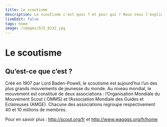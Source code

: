 ```yaml
---
title: Le scoutisme
description: Le scoutisme c'est quoi ? et pour qui ? Nous vous l'expliquons brièvement !
liveEdit: false
tags: home
image: /images/DJI_0132.jpg
---
```


# Le scoutisme

## Qu’est-ce que c’est ?

Créé en 1907 par Lord Baden-Powell, le scoutisme est aujourd’hui l’un des plus
grands mouvements de jeunesse du monde. Au niveau mondial, le mouvement est
constitué de deux associations : l’Organisation Mondiale du Mouvement Scout (
OMMS) et l’Association Mondiale des Guides et Eclaireuses (AMGE). Chacune des
associations regroupe respectivement 40 et 10 millions de membres.

Pour en savoir plus : http://scout.org/fr et http://www.wagggs.org/fr/home

